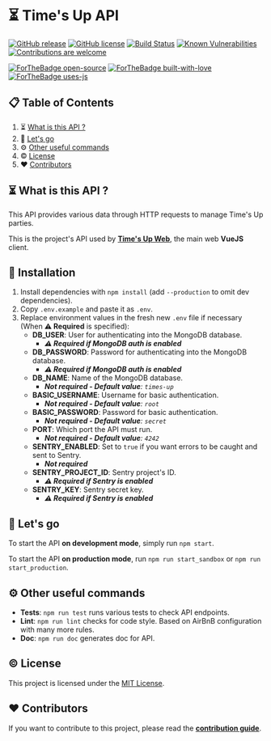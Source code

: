 # ⏳ Time's Up API

[![GitHub release](https://img.shields.io/github/release/pIay-it/times-up-api.svg)](https://GitHub.com/pIay-it/times-up-api/releases/)
[![GitHub license](https://img.shields.io/github/license/pIay-it/times-up-api.svg)](https://github.com/antoinezanardi/https://img.shields.io/github/license/werewolves-assistant-api.svg/blob/master/LICENSE)
[![Build Status](https://travis-ci.org/pIay-it/times-up-api.svg?branch=master)](https://travis-ci.org/pIay-it/times-up-api)
[![Known Vulnerabilities](https://snyk.io/test/github/pIay-it/times-up-api/badge.svg?targetFile=package.json)](https://snyk.io/test/github/pIay-it/times-up-api?targetFile=package.json)
[![Contributions are welcome](https://img.shields.io/badge/contributions-welcome-brightgreen.svg?style=flat)](https://github.com/pIay-it/times-up-api/issues)

[![ForTheBadge open-source](https://forthebadge.com/images/badges/open-source.svg)](https://forthebadge.com)
[![ForTheBadge built-with-love](http://ForTheBadge.com/images/badges/built-with-love.svg)](https://GitHub.com/antoinezanardi/)
[![ForTheBadge uses-js](http://ForTheBadge.com/images/badges/uses-js.svg)](https://GitHub.com/pIay-it/times-up-api)

## 📋 Table of Contents

1. ⏳ [What is this API ?](#what-is-this-api)
2. 🔌 [Let's go](#lets-go)
3. ⚙️ [Other useful commands](#other-useful-commands)
4. ©️ [License](#license)
5. ❤️ [Contributors](#contributors)

## <a name="what-is-this-api">⏳ What is this API ?</a>
This API provides various data through HTTP requests to manage Time's Up parties.

This is the project's API used by [**Time's Up Web**](https://github.com/pIay-it/times-up-web), the main web **VueJS** client.  

## <a name="installation">🔨 Installation</a>

1. Install dependencies with `npm install` (add `--production` to omit dev dependencies).
2. Copy `.env.example` and paste it as `.env`.
3. Replace environment values in the fresh new `.env` file if necessary (When **⚠️️ Required** is specified):
    * **DB_USER**: User for authenticating into the MongoDB database.
        - _**⚠️ Required if MongoDB auth is enabled**_
    * **DB_PASSWORD**: Password for authenticating into the MongoDB database.
        - _**⚠️ Required if MongoDB auth is enabled**_
    * **DB_NAME**: Name of the MongoDB database.
        - _**Not required - Default value**: `times-up`_
    * **BASIC_USERNAME**: Username for basic authentication.
        - _**Not required - Default value**: `root`_
    * **BASIC_PASSWORD**: Password for basic authentication.
        - _**Not required - Default value**: `secret`_
    * **PORT**: Which port the API must run.
        - _**Not required - Default value**: `4242`_
    * **SENTRY_ENABLED**: Set to `true` if you want errors to be caught and sent to Sentry.
        - _**Not required**_
    * **SENTRY_PROJECT_ID**: Sentry project's ID. 
        - _**⚠️ Required if Sentry is enabled**_
    * **SENTRY_KEY**: Sentry secret key.
        - _**⚠️ Required if Sentry is enabled**_

## <a name="lets-go">🔌 Let's go</a>

To start the API **on development mode**, simply run `npm start`.

To start the API **on production mode**, run `npm run start_sandbox` or `npm run start_production`.

## <a name="other-useful-commands">⚙️ Other useful commands</a>
- **Tests**: `npm run test` runs various tests to check API endpoints.
- **Lint**: `npm run lint` checks for code style. Based on AirBnB configuration with many more rules.
- **Doc**: `npm run doc` generates doc for API.

## <a name="license">©️ License</a>

This project is licensed under the [MIT License](http://opensource.org/licenses/MIT).

## <a name="contributors">❤️ Contributors</a>

If you want to contribute to this project, please read the [**contribution guide**](https://github.com/pIay-it/times-up-api/pulls/CONTRIBUTING.md).